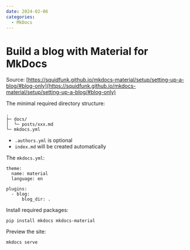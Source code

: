 ```yaml
---
date: 2024-02-06
categories:
  - MkDocs
---
```


# Build a blog with Material for MkDocs

Source: [https://squidfunk.github.io/mkdocs-material/setup/setting-up-a-blog/#blog-only](https://squidfunk.github.io/mkdocs-material/setup/setting-up-a-blog/#blog-only)

<!-- more -->

The minimal required directory structure:

```
.
├─ docs/
│  └─ posts/xxx.md
└─ mkdocs.yml
```

* `.authors.yml` is optional
* `index.md` will be created automatically

The `mkdocs.yml`:

```
theme:
  name: material
  language: en

plugins:
  - blog:
      blog_dir: .
```

Install required packages:

```
pip install mkdocs mkdocs-material
```

Preview the site:

```
mkdocs serve
```
